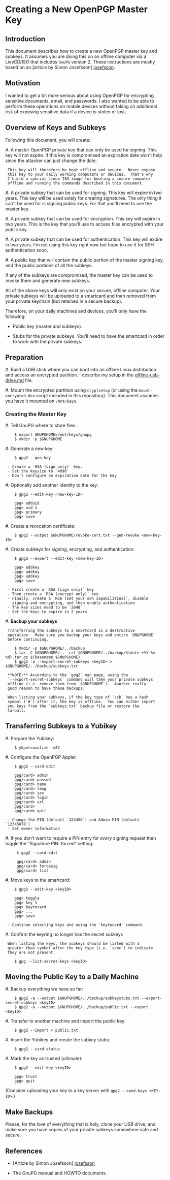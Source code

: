 # Creating a New OpenPGP Master Key

## Introduction

This document describes how to create a new OpenPGP master key and
subkeys.  It assumes you are doing this on an offline computer via a
LiveCD/ISO that includes `GnuPG` version 2.  These instructions are
mostly based on an [article by Simon Josefsson] [josefsson].

## Motivation

I wanted to get a bit more serious about using OpenPGP for encrypting
sensitive documents, email, and passwords.  I also wanted to be able
to perform these operations on mobile devices without taking on
additional risk of exposing sensitive data if a device is stolen or
lost.

## Overview of Keys and Subkeys

Following this document, you will create:

  #. A master OpenPGP private key that can only be used for signing.
     This key will not expire.  If this key is compromised an
     expiration date won't help since the attacker can just change the
     date.

     This key will therefore be kept offline and secure.  Never expose
     this key to your daily working computers or devices.  That's why
     I build a special Linux ISO image for booting a secure computer
     offline and running the commands described in this document.

  #. A private subkey that can be used for signing.  This key will
     expire in two years.  This key will be used solely for creating
     signatures.  The only thing it can't be used for is signing
     public keys.  For that you'll need to use the master key.

  #. A private subkey that can be used for encryption.  This key will
     expire in two years.  This is the key that you'll use to access
     files encrypted with your public key.

  #. A private subkey that can be used for authentication.  This key
     will expire in two years.  I'm not using this key right now but
     hope to use it for SSH authentication soon.

  #. A public key that will contain the public portion of the master
     signing key, and the public portions of all the subkeys.

If any of the subkeys are compromised, the master key can be used to
revoke them and generate new subkeys.

All of the above keys will only exist on your secure, offline
computer.  Your private subkeys will be uploaded to a smartcard and
then removed from your private keychain (but retained in a secure
backup).

Therefore, on your daily machines and devices, you'll only have the
following:

  * Public key (master and subkeys).

  * Stubs for the private subkeys.  You'll need to have the smartcard
    in order to work with the private subkeys.

## Preparation

  #. Build a USB stick where you can boot into an offline Linux
     distribution and access an encrypted partition.  I describe my
     setup in the [offline-usb-drive.md](offline-usb-drive.md) file.

  #. Mount the encrypted partition using `cryptsetup` (or using the
     `mount-encrypted-dev` script included in this repository).  This
     document assumes you have it mounted on `/mnt/keys`.

### Creating the Master Key

  #. Tell GnuPG where to store files:

        $ export GNUPGHOME=/mnt/keys/gnupg
        $ mkdir -p $GNUPGHOME

  #. Generate a new key:

        $ gpg2 --gen-key

     - Create a `RSA (sign only)` key.
     - Set the keysize to `4096`
     - Don't configure an expiration date for the key

  #. Optionally add another identity to the key:

        $ gpg2 --edit-key <new-key-ID>

        gpg> adduid
        gpg> uid 1
        gpg> primary
        gpg> save

  #. Create a revocation certificate:

        $ gpg2 --output $GNUPGHOME/revoke-cert.txt --gen-revoke <new-key-ID>

  #. Create subkeys for signing, encrypting, and authentication:

        $ gpg2 --expert --edit-key <new-key-ID>

        gpg> addkey
        gpg> addkey
        gpg> addkey
        gpg> save

     - First create a `RSA (sign only)` key
     - Then create a `RSA (encrypt only)` key
     - Finally, create a `RSA (set your own capabilities)`, disable
       signing and encrypting, and then enable authentication
     - The key sizes need to be `2048`
     - Set the keys to expire in 2 years

  #. **Backup your subkeys**

     Transferring the subkeys to a smartcard is a destructive
     operation.  Make sure you backup your keys and entire `GNUPGHOME`
     before continuing.

        $ mkdir -p $GNUPGHOME/../backup
        $ tar -C $GNUPGHOME/.. -czf $GNUPGHOME/../backup/$(date +%Y-%m-%d).tar.gz $(basename $GNUPGHOME)
        $ gpg2 -a --export-secret-subkeys <keyID> > $GNUPGHOME/../backup/subkeys.txt

     **NOTE:** According to the `gpg2` man page, using the
     `--export-secret-subkeys` command will take your private subkeys
     offline (i.e. remove them from `$GNUPGHOME`).  Another really
     good reason to have these backups.

     When listing your subkeys, if the key type of `ssb` has a hash
     symbol (`#`) after it, the key is offline.  You can either import
     you keys from the `subkeys.txt` backup file or restore the
     tarball.

## Transferring Subkeys to a Yubikey

  #. Prepare the Yubikey:

        $ ykpersonalize -m82

  #. Configure the OpenPGP Applet

        $ gpg2 --card-edit

        gpg/card> admin
        gpg/card> passwd
        gpg/card> name
        gpg/card> lang
        gpg/card> sex
        gpg/card> login
        gpg/card> url
        gpg/card>
        gpg/card> quit

     - Change the PIN (default `123456`) and Admin PIN (default `12345678`)
     - Set owner information

  #. If you don't want to require a PIN entry for *every* signing
     request then toggle the "Signature PIN: forced" setting:

         $ gpg2 --card-edit

         gpg/card> admin
         gpg/card> forcesig
         gpg/card> list

  #. Move keys to the smartcard:

        $ gpg2 --edit-key <keyID>

        gpg> toggle
        gpg> key 1
        gpg> keytocard
        gpg> ...
        gpg> save

     - Continue selecting keys and using the `keytocard` command.

  #. Confirm the keyring no longer has the secret subkeys

     When listing the keys, the subkeys should be listed with a
     greater than symbol after the key type (i.e. `ssb>`) to indicate
     they are not present.

        $ gpg --list-secret-keys <keyID>

## Moving the Public Key to a Daily Machine

  #. Backup everything we have so far:

        $ gpg2 -a --output $GNUPGHOME/../backup/subkeystubs.txt --export-secret-subkeys <keyID>
        $ gpg2 -a --output $GNUPGHOME/../backup/public.txt --export <keyID>

  #. Transfer to another machine and import the public key:

        $ gpg2 --import < public.txt

  #. Insert the Yubikey and create the subkey stubs:

        $ gpg2 --card-status

  #. Mark the key as trusted (ultimate):

        $ gpg2 --edit-key <keyID>

        gpg> trust
        gpg> quit

(Consider uploading your key to a key server with `gpg2 --send-keys <KEY-ID>`.)

## Make Backups

Please, for the love of everything that is holy, clone your USB drive,
and make sure you have copies of your private subkeys somewhere safe
and secure.

## References

  * [Article by Simon Josefsson] [josefsson]

  * The GnuPG manual and HOWTO documents.

[josefsson]: http://blog.josefsson.org/2014/06/23/offline-gnupg-master-key-and-subkeys-on-yubikey-neo-smartcard/
